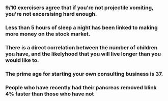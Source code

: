 
### 9/10 exercisers agree that if you're not projectile vomiting, you're not excersising hard enough.

### Less than 5 hours of sleep a night has been linked to making more money on the stock market.

### There is a direct correlation between the number of children you have, and the likelyhood that you will live longer than you would like to.

### The prime age for starting your own consulting business is 37.

### People who have recently had their pancreas removed blink 4% faster than those who have not
